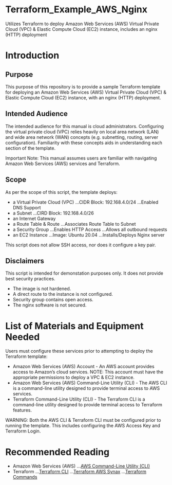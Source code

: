 # Terraform_Example_AWS_Nginx
Utilizes Terraform to deploy Amazon Web Services (AWS) Virtual Private Cloud (VPC) &amp; Elastic Compute Cloud (EC2) instance, includes an nginx (HTTP) deployment

# Introduction
## Purpose
This purpose of this repository is to provide a sample Terraform template for deploying an Amazon Web Services (AWS) Virtual Private Cloud (VPC) &amp; Elastic Compute Cloud (EC2) instance, with an nginx (HTTP) deployment.

## Intended Audience
The intended audience for this manual is cloud administrators. Configuring the virtual private cloud (VPC) relies heavily on local area network (LAN) and wide area network (WAN) concepts (e.g. subnetting, routing, server configuration). Familiarity with these concepts aids in understanding each section of the template.

Important Note: This manual assumes users are familiar with navigating Amazon Web Services (AWS) services and Terraform. 

## Scope
As per the scope of this script, the template deploys: 
* a Virtual Private Cloud (VPC)
...CIDR Block: 192.168.4.0/24
...Enabled DNS Support
* a Subnet
...CIRD Block: 192.168.4.0/26
* an Internet Gateway
* a Route Table & Route
...Associates Route Table to Subnet
* a Security Group
...Enables HTTP Access
...Allows all outbound requests
* an EC2 Instance
...Image: Ubuntu 20.04
...Installs/Deploys Nginx server

This script does not allow SSH access, nor does it configure a key pair.

## Disclaimers
This script is intended for demonstation purposes only. It does not provide best security practices. 
* The image is not hardened. 
* A direct route to the instance is not configured.
* Security group contains open access. 
* The nginx software is not secured. 

# List of Materials and Equipment Needed
Users must configure these services prior to attempting to deploy the Terraform template: 
* Amazon Web Services (AWS) Account - An AWS account provides access to Amazon’s cloud services. NOTE: This account must have the appropriate permissions to deploy a VPC & EC2 instance. 
* Amazon Web Services (AWS) Command-Line Utility (CLI) - The AWS CLI is a command-line utility designed to provide terminal access to AWS services. 
* Terraform Command-Line Utility (CLI) - The Terraform CLI is a command-line utility designed to provide terminal access to Terraform features. 

WARNING: Both the AWS CLI & Terraform CLI must be configured prior to running the template. This includes configuring the AWS Access Key and Terraform Login. 

# Recommended Reading
* Amazon Web Services (AWS)
...[AWS Command-Line Utility (CLI)](https://docs.aws.amazon.com/cli/latest/userguide/cli-chap-welcome.html)
* Terraform
...[Terraform CLI](https://learn.hashicorp.com/tutorials/terraform/install-cli)
...[Terraform AWS Synax](https://registry.terraform.io/providers/hashicorp/aws/latest/docs)
...[Terraform Commands](https://www.terraform.io/docs/cli/commands/index.html)
